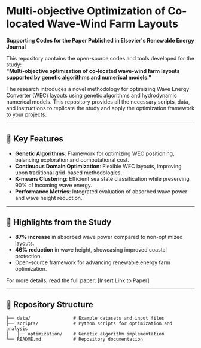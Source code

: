 # Multi-objective Optimization of Co-located Wave-Wind Farm Layouts  
**Supporting Codes for the Paper Published in Elsevier's Renewable Energy Journal**  

This repository contains the open-source codes and tools developed for the study:  
**"Multi-objective optimization of co-located wave-wind farm layouts supported by genetic algorithms and numerical models."**  

The research introduces a novel methodology for optimizing Wave Energy Converter (WEC) layouts using genetic algorithms and hydrodynamic numerical models. This repository provides all the necessary scripts, data, and instructions to replicate the study and apply the optimization framework to your projects.  

---

## 🚀 **Key Features**  
- **Genetic Algorithms**: Framework for optimizing WEC positioning, balancing exploration and computational cost.  
- **Continuous Domain Optimization**: Flexible WEC layouts, improving upon traditional grid-based methodologies.  
- **K-means Clustering**: Efficient sea state classification while preserving 90% of incoming wave energy.  
- **Performance Metrics**: Integrated evaluation of absorbed wave power and wave height reduction.  

---

## 📄 **Highlights from the Study**  
- **87% increase** in absorbed wave power compared to non-optimized layouts.  
- **46% reduction** in wave height, showcasing improved coastal protection.  
- Open-source framework for advancing renewable energy farm optimization.  

For more details, read the full paper: [Insert Link to Paper]  

---

## 📁 **Repository Structure**  

```plaintext
├── data/                # Example datasets and input files
├── scripts/             # Python scripts for optimization and analysis
│   ├── optimization/    # Genetic algorithm implementation
└── README.md            # Repository documentation
